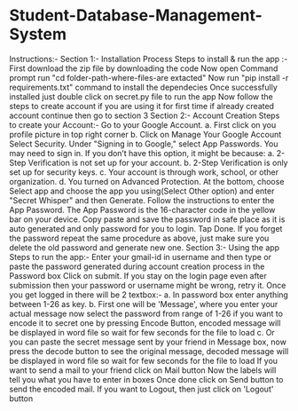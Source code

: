 # Student-Database-Management-System
Instructions:-
Section 1:- Installation Process
Steps to install & run the app :-
First download the zip file by downloading the code
Now open Command prompt run "cd folder-path-where-files-are extacted"
Now run "pip install -r requirements.txt" command to install the dependecies
Once successfully installed just double click on secret.py file to run the app
Now follow the steps to create account if you are using it for first time if already created account continue then go to section 3
Section 2:- Account Creation
Steps to create your Account:-
Go to your Google Account. a. First click on you profile picture in top right corner b. Click on Manage Your Google Account
Select Security.
Under "Signing in to Google," select App Passwords. You may need to sign in. If you don’t have this option, it might be because: a. 2-Step Verification is not set up for your account. b. 2-Step Verification is only set up for security keys. c. Your account is through work, school, or other organization. d. You turned on Advanced Protection.
At the bottom, choose Select app and choose the app you using(Select Other option) and enter "Secret Whisper" and then Generate.
Follow the instructions to enter the App Password. The App Password is the 16-character code in the yellow bar on your device.
Copy paste and save the password in safe place as it is auto generated and only password for you to login.
Tap Done.
If you forget the password repeat the same procedure as above, just make sure you delete the old password and generate new one.
Section 3:- Using the app
Steps to run the app:-
Enter your gmail-id in username and then type or paste the password generated during account creation process in the Password box
Click on submit.
If you stay on the login page even after submission then your password or username might be wrong, retry it.
Once you get logged in there will be 2 textbox:- a. In password box enter anything between 1-26 as key. b. First one will be 'Message', where you enter your actual message now select the password from range of 1-26 if you want to encode it to secret one by pressing Encode Button, encoded message will be displayed in word file so wait for few seconds for the file to load c. Or you can paste the secret message sent by your friend in Message box, now press the decode button to see the original message, decoded message will be displayed in word file so wait for few seconds for the file to load
If you want to send a mail to your friend click on Mail button
Now the labels will tell you what you have to enter in boxes
Once done click on Send button to send the encoded mail.
If you want to Logout, then just click on 'Logout' button
